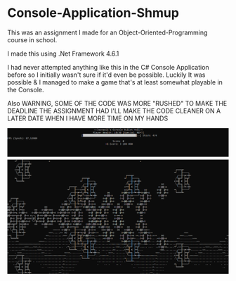 # Console-Application-Shmup
This was an assignment I made for an Object-Oriented-Programming course in school. 

I made this using .Net Framework 4.6.1

I had never attempted anything like this in the C# Console Application before so I initially wasn't sure if it'd even be possible. 
Luckily It was possible & I managed to make a game that's at least somewhat playable in the Console.

Also WARNING, SOME OF THE CODE WAS MORE "RUSHED" TO MAKE THE DEADLINE THE ASSIGNMENT HAD I'LL MAKE THE CODE CLEANER ON A LATER DATE WHEN I HAVE MORE TIME ON MY HANDS

![alt text](https://github.com/Joonaxii/Console-Application-Shmup/blob/main/Screenshots/Screenshot_0.png?raw=true)

